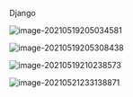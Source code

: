 Django

![image-20210519205034581](/home/lxy/文档/学习笔记/img/image-20210519205034581.png)

![image-20210519205308438](/home/lxy/文档/学习笔记/img/image-20210519205308438.png)

![image-20210519210238573](/home/lxy/文档/学习笔记/img/image-20210519210238573.png)

![image-20210521233138871](F:\GitHome\学习笔记\engineer\img\image-20210521233138871.png)